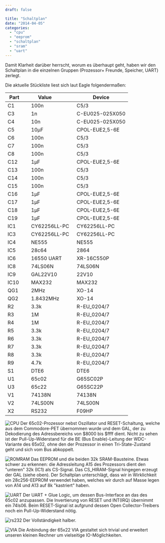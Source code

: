 ```yaml
---
draft: false

title: "Schaltplan"
date: "2014-04-05"
categories: 
  - "cpu"
  - "eeprom"
  - "schaltplan"
  - "sram"
  - "uart"
---
```


Damit Klarheit darüber herrscht, worum es überhaupt geht, haben wir den Schaltplan in die einzelnen Gruppen (Prozessor+ Freunde, Speicher, UART) zerlegt.

Die aktuelle Stückliste liest sich laut Eagle folgendermaßen:

|Part     |Value          |Device         |
|---------|---------------|---------------|
|C1       |100n           |C5/3           |
|C3       |1n             |C-EU025-025X050|
|C4       |10n            |C-EU025-025X050|
|C5       |10µF           |CPOL-EUE2,5-6E |
|C6       |100n           |C5/3           |
|C7       |100n           |C5/3           |
|C8       |100n           |C5/3           |
|C12      |1µF            |CPOL-EUE2,5-6E |
|C13      |100n           |C5/3           |
|C14      |100n           |C5/3           |
|C15      |100n           |C5/3           |
|C16      |1µF            |CPOL-EUE2,5-6E |
|C17      |1µF            |CPOL-EUE2,5-6E |
|C18      |1µF            |CPOL-EUE2,5-6E |
|C19      |1µF            |CPOL-EUE2,5-6E |
|IC1      |CY62256LL-PC   |CY62256LL-PC   |
|IC3      |CY62256LL-PC   |CY62256LL-PC   |
|IC4      |NE555          |NE555          |
|IC5      |28c64          |2864           |
|IC6      |16550 UART     |XR-16C550P     |
|IC8      |74LS06N        |74LS06N        |
|IC9      |GAL22V10       |22V10          |
|IC10     |MAX232         |MAX232         |
|QG1      |2MHz           |XO-14|
|QG2      |1.8432MHz      |XO-14|
|R2       |3.3k           |R-EU_0204/7|
|R3       |1M             |R-EU_0204/7|
|R4       |1M             |R-EU_0204/7|
|R5       |3.3k           |R-EU_0204/7|
|R6       |3.3k           |R-EU_0204/7|
|R7       |3.3k           |R-EU_0204/7|
|R8       |3.3k           |R-EU_0204/7|
|R9       |4.7k           |R-EU_0204/7|
|S1       |DTE6           |DTE6 |
|U1       |65c02          |G65SC02P|
|U3       |65c22          |G65SC22P|
|V1       |74138N         |74138N  |
|V2       |74LS00N        |74LS00N |
|X2       |RS232          |F09HP |

![CPU](images/28878-cpu.png) 
Der 65c02-Prozessor nebst Oszillator und RESET-Schaltung, welche aus dem Commodore-PET übernommen wurde und dem GAL, der zu Dekodierung des Adressbereichs von $8000 bis $ffff dient. Nicht zu sehen ist der Pull-Up-Widerstand für die BE (Bus Enable)-Leitung der WDC-Variante des 65x02, ohne den der Prozessor in einen Tri-State-Zustand geht und sich vom Bus abkoppelt.

![ROMRAM](images/e4c5e-romram.png) 
Das EEPROM und die beiden 32k SRAM-Bausteine. Etwas schwer zu erkennen: die Adressleitung A15 des Prozessors dient den "unteren" 32k (IC1) als CS-Signal. Das CS_HIRAM-Signal hingegen erzeugt der GAL (siehe oben). Der Schaltplan unterschlägt, dass wir in Wirklichkeit ein 28c256-EEPROM verwendet haben, welches wir durch auf Masse legen von A14 und A13 auf 8k "kastriert" haben.

![UART](images/e0273-uart.png ) 
Der UART + Glue Logic, um dessen Bus-Interface an das des 65c02 anzupassen. Die Invertierung von RESET und INT(IRQ) übernimmt ein 74ls06. Beim RESET-Signal ist aufgrund dessen Open Collector-Treibers noch ein Pull-Up-Widerstand nötig.

![rs232](images/b3061-rs232.png) 
Der Vollständigkeit halber.

![VIA](images/9ee9c-via.png) Die Anbindung der 65x22 VIA gestaltet sich trivial und erweitert unseren kleinen Rechner um vielseitige IO-Möglichkeiten.
